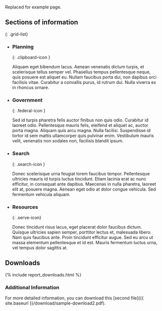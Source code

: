 Replaced for example page.

## Sections of information
{: .grid-list}


* ### Planning
  {: .clipboard-icon }

  Aliquam eget bibendum lacus. Aenean venenatis dictum turpis, et scelerisque tellus semper vel. Phasellus tempus pellentesque neque, quis posuere est aliquet eu. Nullam faucibus porta dui, non dapibus orci facilisis vitae. Curabitur a convallis purus, id rutrum dui. Nulla viverra ex in rhoncus ornare.

* ### Government
  {: .federal-icon }

  Sed id turpis pharetra felis auctor finibus non quis odio. Curabitur id laoreet odio. Pellentesque mauris felis, eleifend et aliquet ac, auctor porta magna. Aliquam quis arcu magna. Nulla facilisi. Suspendisse id tortor id sem mattis ullamcorper quis pulvinar enim. Vestibulum mauris velit, venenatis non sodales non, facilisis blandit ipsum.

* ### Search
  {: .search-icon }

  Donec scelerisque urna feugiat lorem faucibus tempor. Pellentesque ultricies mauris id turpis luctus tincidunt. Etiam lacinia erat ac nunc efficitur, in consequat ante dapibus. Maecenas in nulla pharetra, laoreet elit at, posuere magna. Aenean eget odio at dolor congue vehicula. Sed fermentum vehicula aliquam.

* ### Resources
  {: .serve-icon}

  Donec tincidunt risus lacus, eget placerat dolor faucibus dictum. Quisque ultricies sapien semper, porttitor lectus et, malesuada libero. Nam quis faucibus ante. Proin tincidunt efficitur augue. Sed eu arcu ut massa elementum pellentesque et id est. Mauris fermentum luctus urna, vel tempus dolor sagittis at.

## Downloads

{% include report_downloads.html %}

### Additional Information
For more detailed information, you can download this [second file]({{ site.baseurl }}/download/sample-download2.pdf).
